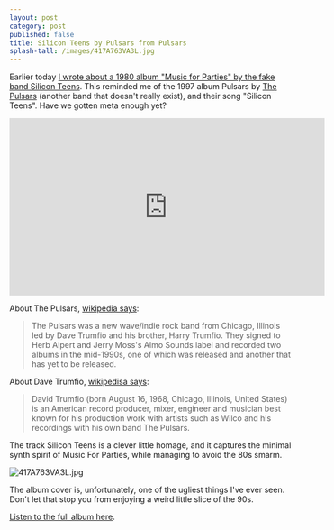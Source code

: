 ```yaml
---
layout: post
category: post
published: false
title: Silicon Teens by Pulsars from Pulsars
splash-tall: /images/417A763VA3L.jpg
---
```

Earlier today [I wrote about a 1980 album "Music for Parties" by the fake band Silicon Teens](http://ajroach42.github.io/music-for-parties-minimalist-1980-synthpop-from-silicon-teens/). This reminded me of the 1997 album Pulsars by [The Pulsars](https://en.wikipedia.org/wiki/The_Pulsars) (another band that doesn't really exist), and their song "Silicon Teens". Have we gotten meta enough yet? 

<iframe width="560" height="315" src="https://www.youtube.com/embed/_yVc2xpFZe4" frameborder="0" allowfullscreen></iframe>

About The Pulsars, [wikipedia says](https://en.wikipedia.org/wiki/The_Pulsars): 

> The Pulsars was a new wave/indie rock band from Chicago, Illinois led by Dave Trumfio and his brother, Harry Trumfio. They signed to Herb Alpert and Jerry Moss's Almo Sounds label and recorded two albums in the mid-1990s, one of which was released and another that has yet to be released.

About Dave Trumfio, [wikipedisa says](https://en.wikipedia.org/wiki/Dave_Trumfio): 

> David Trumfio (born August 16, 1968, Chicago, Illinois, United States) is an American record producer, mixer, engineer and musician best known for his production work with artists such as Wilco and his recordings with his own band The Pulsars.


The track Silicon Teens is a clever little homage, and it captures the minimal synth spirit of Music For Parties, while managing to avoid the 80s smarm. 

![417A763VA3L.jpg]({{site.baseurl}}/images/417A763VA3L.jpg)

The album cover is, unfortunately, one of the ugliest things I've ever seen. Don't let that stop you from enjoying a weird little slice of the 90s. 

[Listen to the full album here](https://www.youtube.com/watch?v=gNC8kn5unWw). 
